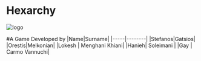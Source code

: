 <h1 style="align:center;">Hexarchy</h1>
<img src="https://raw.github.com/orestisMelkonian/SA4_game/master/Ideas/Logo_w_space.png" alt="logo" />

#A Game Developed by
|Name|Surname|
|-----|--------|
|Stefanos|Gatsios|
|Orestis|Melkonian|
|Lokesh | Menghani Khiani|
|Hanieh| Soleimani |
|Gay | Carmo Vannuchi|
